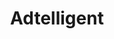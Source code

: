 ---
facebook: https://facebook.com/adtelligentinc
instagram: https://instagram.com/adtelligent.inc
linkedin: https://linkedin.com/company/adtelligent
logohandle: adtelligent
sort: adtelligent
title: Adtelligent
twitter: https://x.com/adtelligent
website: https://adtelligent.com/
youtube: https://youtube.com/channel/UCID8H4BTNv157o5mgagk2MA
---